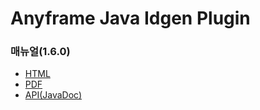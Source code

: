 Anyframe Java Idgen Plugin
====

### 매뉴얼(1.6.0)
* [HTML](http://dev.anyframejava.org/docs/anyframe/plugin/optional/idgen/1.6.0/reference/htmlsingle/idgen.html)
* [PDF](http://dev.anyframejava.org/docs/anyframe/plugin/optional/idgen/1.6.0/reference/pdf/idgen-1.6.0.pdf)
* [API(JavaDoc)](http://dev.anyframejava.org/docs/anyframe/plugin/optional/idgen/1.6.0/javadoc/index.html)

